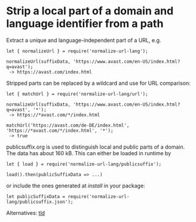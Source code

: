 Strip a local part of a domain and language identifier from a path
==================================================================

Extract a unique and language-independent part of a URL, e.g.

```
let { normalizeUrl } = require('normalize-url-lang');

normalizeUrl(suffixData, 'https://www.avast.com/en-US/index.html?q=avast');
 -> https://avast.com/index.html
```

Stripped parts can be replaced by a wildcard and use for URL comparison:

```
let { matchUrl } = require('normalize-url-lang/url');

normalizeUrl(suffixData, 'https://www.avast.com/en-US/index.html?q=avast', '*');
 -> https://*avast.com/*/index.html

matchUrl('https://avast.com/de-DE/index.html', 'https://*avast.com/*/index.html', '*');
 -> true
```

publicsuffix.org is used to distinguish local and public parts of a domain.
The data has about 160 kB. This can either be loaded in runtime by

```
let { load } = require('normalize-url-lang/publicsuffix');

load().then(publicSuffixData => ...)
```

or include the ones generated at _install_ in your package:
```
let publicSuffixData = require('normalize-url-lang/publicsuffix.json');
```

Alternatives: [tld](https://github.com/oncletom/tld.js)
